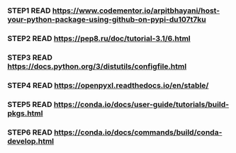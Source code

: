 ### STEP1 READ https://www.codementor.io/arpitbhayani/host-your-python-package-using-github-on-pypi-du107t7ku


### STEP2 READ https://pep8.ru/doc/tutorial-3.1/6.html


### STEP3 READ https://docs.python.org/3/distutils/configfile.html


### STEP4 READ https://openpyxl.readthedocs.io/en/stable/


### STEP5 READ https://conda.io/docs/user-guide/tutorials/build-pkgs.html


### STEP6 READ https://conda.io/docs/commands/build/conda-develop.html 
